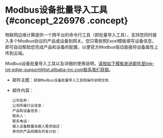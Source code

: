 # Modbus设备批量导入工具 {#concept_226976 .concept}

物联网边缘计算提供一个跨平台的命令行工具（即批量导入工具），支持您同时接入多个Modbus协议的产品或设备到网关。您只需依照Excel模板填写设备信息，即可自动帮助您完成产品和设备的配置，以便官方Modbus驱动直接将设备属性上传到云端。

Modbus设备批量导入工具以及详细的使用说明，请按如下模板发送邮件至link-iot-edge-support@list.alibaba-inc.com联系我们获取。

-   邮件主题：`获取Modbus设备批量导入工具和操作说明文档`
-   邮件内容：

    ``` {#codeblock_0xp_cp2_0gp}
    公司名称：
    公司所属行业信息：
    产品和设备信息：
    联系人：
    联系电话：
    接入设备数量及接入需求描述：
    贵司的产品规模及开发计划：
    ```


